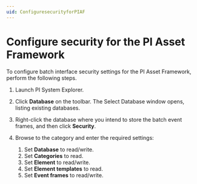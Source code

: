 ```yaml
---
uid: ConfiguresecurityforPIAF
---
```


# Configure security for the PI Asset Framework

To configure batch interface security settings for the PI Asset Framework, perform the following steps.

1. Launch PI System Explorer.
2. Click **Database** on the toolbar. The Select Database window opens, listing existing databases.
3. Right-click the database where you intend to store the batch event frames, and then click **Security**.
4. Browse to the category and enter the required settings:

    1. Set **Database** to read/write.
    2. Set **Categories** to read.
    3. Set **Element** to read/write.
    4. Set **Element templates** to read.
    5. Set **Event frames** to read/write.
